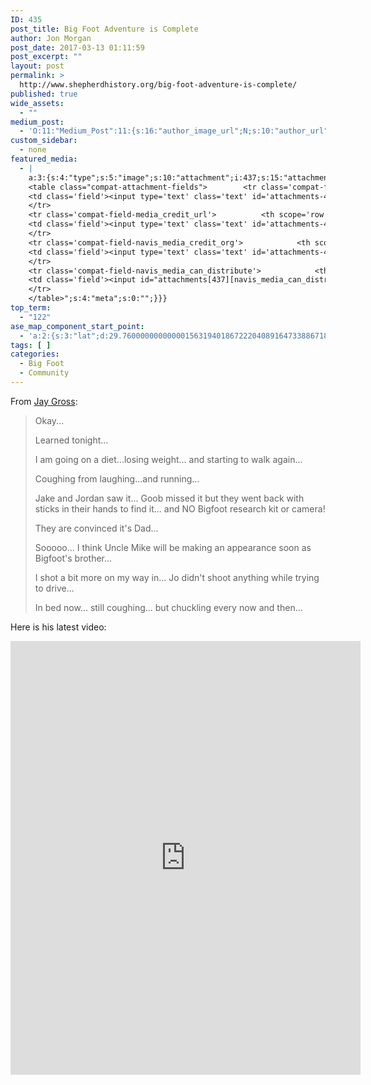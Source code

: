 ```yaml
---
ID: 435
post_title: Big Foot Adventure is Complete
author: Jon Morgan
post_date: 2017-03-13 01:11:59
post_excerpt: ""
layout: post
permalink: >
  http://www.shepherdhistory.org/big-foot-adventure-is-complete/
published: true
wide_assets:
  - ""
medium_post:
  - 'O:11:"Medium_Post":11:{s:16:"author_image_url";N;s:10:"author_url";N;s:11:"byline_name";N;s:12:"byline_email";N;s:10:"cross_link";s:2:"no";s:2:"id";N;s:21:"follower_notification";s:3:"yes";s:7:"license";s:19:"all-rights-reserved";s:14:"publication_id";s:12:"881fb60cdbf3";s:6:"status";s:4:"none";s:3:"url";N;}'
custom_sidebar:
  - none
featured_media:
  - |
    a:3:{s:4:"type";s:5:"image";s:10:"attachment";i:437;s:15:"attachment_data";a:33:{s:2:"id";i:437;s:5:"title";s:11:"bigfoot_002";s:8:"filename";s:15:"bigfoot_002.jpg";s:3:"url";s:73:"http://www.shepherdhistory.org/wp-content/uploads/2017/03/bigfoot_002.jpg";s:4:"link";s:49:"http://www.shepherdhistory.org/?attachment_id=437";s:3:"alt";s:0:"";s:6:"author";s:1:"1";s:11:"description";s:0:"";s:7:"caption";s:0:"";s:4:"name";s:11:"bigfoot_002";s:6:"status";s:7:"inherit";s:10:"uploadedTo";i:435;s:4:"date";i:1489367471000;s:8:"modified";i:1489367471000;s:9:"menuOrder";i:0;s:4:"mime";s:10:"image/jpeg";s:4:"type";s:5:"image";s:7:"subtype";s:4:"jpeg";s:4:"icon";s:67:"http://www.shepherdhistory.org/wp-includes/images/media/default.png";s:13:"dateFormatted";s:14:"March 13, 2017";s:6:"nonces";a:3:{s:6:"update";s:10:"a1ce6ff4b4";s:6:"delete";s:10:"6323d43735";s:4:"edit";s:10:"7b2ed809ec";}s:8:"editLink";s:69:"http://www.shepherdhistory.org/wp-admin/post.php?post=437&action=edit";s:4:"meta";b:0;s:10:"authorName";s:17:"32bpwr3@gmail.com";s:14:"uploadedToLink";s:69:"http://www.shepherdhistory.org/wp-admin/post.php?post=435&action=edit";s:15:"uploadedToTitle";s:30:"Big Foot Adventure is Complete";s:15:"filesizeInBytes";i:118137;s:21:"filesizeHumanReadable";s:6:"115 KB";s:6:"height";i:720;s:5:"width";i:960;s:11:"orientation";s:9:"landscape";s:5:"sizes";a:4:{s:9:"thumbnail";a:4:{s:6:"height";i:140;s:5:"width";i:140;s:3:"url";s:81:"http://www.shepherdhistory.org/wp-content/uploads/2017/03/bigfoot_002-140x140.jpg";s:11:"orientation";s:9:"landscape";}s:6:"medium";a:4:{s:6:"height";i:252;s:5:"width";i:336;s:3:"url";s:81:"http://www.shepherdhistory.org/wp-content/uploads/2017/03/bigfoot_002-336x252.jpg";s:11:"orientation";s:9:"landscape";}s:5:"large";a:4:{s:6:"height";i:578;s:5:"width";i:771;s:3:"url";s:81:"http://www.shepherdhistory.org/wp-content/uploads/2017/03/bigfoot_002-771x578.jpg";s:11:"orientation";s:9:"landscape";}s:4:"full";a:4:{s:3:"url";s:73:"http://www.shepherdhistory.org/wp-content/uploads/2017/03/bigfoot_002.jpg";s:6:"height";i:720;s:5:"width";i:960;s:11:"orientation";s:9:"landscape";}}s:6:"compat";a:2:{s:4:"item";s:1710:"<input type="hidden" name="attachments[437][menu_order]" value="0" /><p class="media-types media-types-required-info">Required fields are marked <span class="required">*</span></p>
    <table class="compat-attachment-fields">		<tr class='compat-field-media_credit'>			<th scope='row' class='label'><label for='attachments-437-media_credit'><span class='alignleft'>Credit</span><br class='clear' /></label></th>
    <td class='field'><input type='text' class='text' id='attachments-437-media_credit' name='attachments[437][media_credit]' value=''  /></td>
    </tr>
    <tr class='compat-field-media_credit_url'>			<th scope='row' class='label'><label for='attachments-437-media_credit_url'><span class='alignleft'>Credit URL</span><br class='clear' /></label></th>
    <td class='field'><input type='text' class='text' id='attachments-437-media_credit_url' name='attachments[437][media_credit_url]' value=''  /></td>
    </tr>
    <tr class='compat-field-navis_media_credit_org'>			<th scope='row' class='label'><label for='attachments-437-navis_media_credit_org'><span class='alignleft'>Organization</span><br class='clear' /></label></th>
    <td class='field'><input type='text' class='text' id='attachments-437-navis_media_credit_org' name='attachments[437][navis_media_credit_org]' value=''  /></td>
    </tr>
    <tr class='compat-field-navis_media_can_distribute'>			<th scope='row' class='label'><label for='attachments-437-navis_media_can_distribute'><span class='alignleft'>Can<br />distribute?</span><br class='clear' /></label></th>
    <td class='field'><input id="attachments[437][navis_media_can_distribute]" name="attachments[437][navis_media_can_distribute]" type="checkbox" value="1"  /></td>
    </tr>
    </table>";s:4:"meta";s:0:"";}}}
top_term:
  - "122"
ase_map_component_start_point:
  - 'a:2:{s:3:"lat";d:29.760000000000001563194018672220408916473388671875;s:3:"lng";d:-95.3799999999999954525264911353588104248046875;}'
tags: [ ]
categories:
  - Big Foot
  - Community
---
```

From <a href="https://www.facebook.com/jgross811">Jay Gross</a>:

<blockquote>Okay...

Learned tonight...

I am going on a diet...losing weight... and starting to walk again...

Coughing from laughing...and running...

Jake and Jordan saw it... Goob missed it but they went back with sticks in their hands to find it... and NO Bigfoot research kit or camera!

They are convinced it's Dad...

Sooooo... I think Uncle Mike will be making an appearance soon as Bigfoot's brother...

I shot a bit more on my way in... Jo didn't shoot anything while trying to drive...

In bed now... still coughing... but chuckling every now and then...</blockquote>

Here is his latest video:

<iframe style="border: none; overflow: hidden;" src="https://www.facebook.com/plugins/video.php?href=https%3A%2F%2Fwww.facebook.com%2Fjgross811%2Fvideos%2F10154722128453445%2F&amp;show_text=1&amp;width=560" width="560" height="694" frameborder="0" scrolling="no"></iframe>